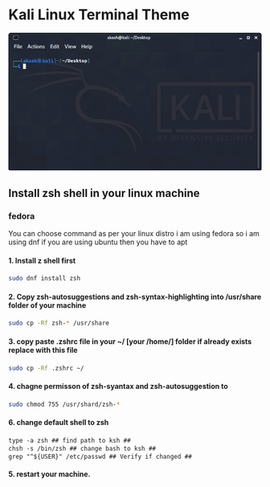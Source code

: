 # Kali Linux Terminal Theme

![Kali Terminal](kali-linux-terminal.png)

## Install zsh shell in your linux machine

### fedora
You can choose command as per your linux distro i am using fedora so i am using dnf if you are using ubuntu then you have to apt 

#### 1. Install z shell first
  ```bash
  sudo dnf install zsh
   ```
#### 2. Copy zsh-autosuggestions and zsh-syntax-highlighting into /usr/share folder of your machine
   ```bash
   sudo cp -Rf zsh-* /usr/share
   ```
#### 3. copy paste .zshrc file in your ~/ [your /home/] folder if already exists replace with this file
   ```bash
   sudo cp -Rf .zshrc ~/
   ```
#### 4. chagne permisson of zsh-syantax and zsh-autosuggestion to
   ```bash
   sudo chmod 755 /usr/shard/zsh-*
   ```
#### 6. change default shell to zsh
  ```
  type -a zsh ## find path to ksh ##
  chsh -s /bin/zsh ## change bash to ksh ##
  grep "^${USER}" /etc/passwd ## Verify if changed ##
  ```
#### 5. restart your machine.
